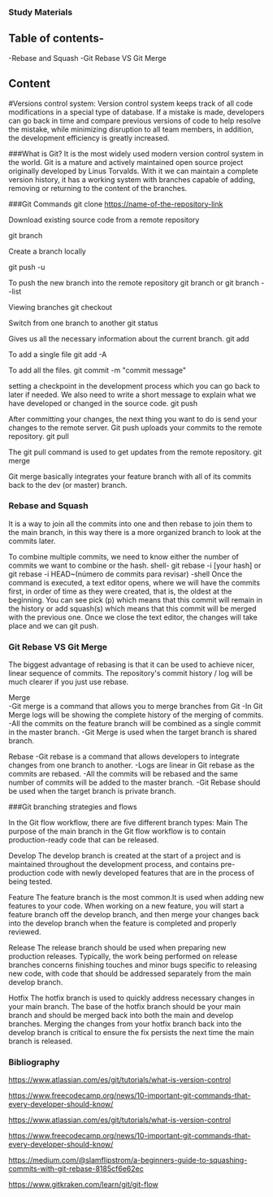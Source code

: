 ### Study Materials

## Table of contents-
-Rebase and Squash
-Git Rebase VS Git Merge

## Content
#Versions control system:
Version control system keeps track of all code modifications in a special type of database. If a mistake is made, developers can go back in time and compare previous versions of code to help resolve the mistake, while minimizing disruption to all team members, in addition, the development efficiency is greatly increased.

###What is Git?
It is the most widely used modern version control system in the world. Git is a mature and actively maintained open source project originally developed by Linus Torvalds. 
With it we can maintain a complete version history, it has a working system with branches capable of adding, removing or returning to the content of the branches.


###Git Commands
git clone <https://name-of-the-repository-link>

Download existing source code from a remote repository

git branch <branch-name>

Create a branch locally

git push -u <remote> <branch-name>

To push the new branch into the remote repository
git branch or git branch --list

Viewing branches
git checkout <name-of-your-branch>

Switch from one branch to another
git status

Gives us all the necessary information about the current branch.
git add <file>

To add a single file
git add -A

To add all the files.
git commit -m "commit message"

setting a checkpoint in the development process which you can go back to later if needed. We also need to write a short message to explain what we have developed or changed in the source code.
git push <remote> <branch-name>

After committing your changes, the next thing you want to do is send your changes to the remote server. Git push uploads your commits to the remote repository.
git pull <remote>

The git pull command is used to get updates from the remote repository.
git merge <branch-name>

Git merge basically integrates your feature branch with all of its commits back to the dev (or master) branch.


### Rebase and Squash 
It is a way to join all the commits into one and then rebase to join them to the main branch, in this way there is a more organized branch to look at the commits later.

To combine multiple commits, we need to know either the number of commits we want to combine or the hash.
shell-
git rebase -i [your hash] or git rebase -i HEAD~(número de commits para revisar)
-shell
Once the command is executed, a text editor opens, where we will have the commits first, in order of time as they were created, that is, the oldest at the beginning.
   You can see pick (p) which means that this commit will remain in the history or add squash(s) which means that this commit will be merged with the previous one.
Once we close the text editor, the changes will take place and we can git push.

### Git Rebase VS  Git Merge

The biggest advantage of rebasing is that it can be used to achieve nicer, linear sequence of commits. The repository's commit history / log will be much clearer if you just use rebase.

Merge                                                                                             
-Git merge is a command that allows you to merge branches from Git
-In Git Merge logs will be showing the complete history of the merging of commits.
-All the commits on the feature branch will be combined as a single commit in the master branch.
-Git Merge is used when the target branch is shared branch.

Rebase
-Git rebase is a command that allows developers to integrate changes from one branch to another.
-Logs are linear in Git rebase as the commits are rebased.
-All the commits will be rebased and the same number of commits will be added to the master branch.
-Git Rebase should be used when the target branch is private branch.

###Git branching strategies and flows

In the Git flow workflow, there are five different branch types:
Main
The purpose of the main branch in the Git flow workflow is to contain production-ready code that can be released.

Develop
The develop branch is created at the start of a project and is maintained throughout the development process, and contains pre-production code with newly developed features that are in the process of being tested.

Feature
The feature branch is the most common.It is used when adding new features to your code. When working on a new feature, you will start a feature branch off the develop branch, and then merge your changes back into the develop branch when the feature is completed and properly reviewed.

Release
The release branch should be used when preparing new production releases. Typically, the work being performed on release branches concerns finishing touches and minor bugs specific to releasing new code, with code that should be addressed separately from the main develop branch.

Hotfix
The hotfix branch is used to quickly address necessary changes in your main branch.
The base of the hotfix branch should be your main branch and should be merged back into both the main and develop branches. Merging the changes from your hotfix branch back into the develop branch is critical to ensure the fix persists the next time the main branch is released.


### Bibliography

https://www.atlassian.com/es/git/tutorials/what-is-version-control

https://www.freecodecamp.org/news/10-important-git-commands-that-every-developer-should-know/

https://www.atlassian.com/es/git/tutorials/what-is-version-control

https://www.freecodecamp.org/news/10-important-git-commands-that-every-developer-should-know/

https://medium.com/@slamflipstrom/a-beginners-guide-to-squashing-commits-with-git-rebase-8185cf6e62ec

https://www.gitkraken.com/learn/git/git-flow
